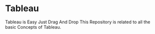 # Tableau
Tableau is Easy Just Drag And Drop
This Repository is related to all the basic Concepts of Tableau.
